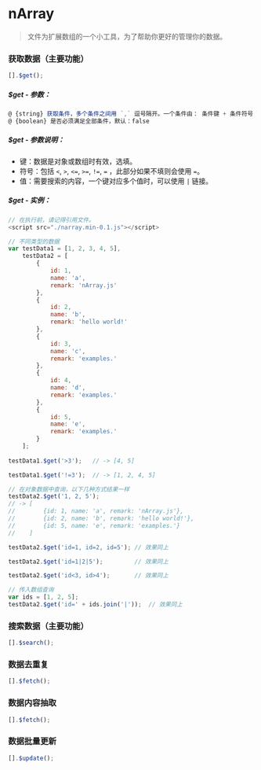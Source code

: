 # nArray
> 文件为扩展数组的一个小工具，为了帮助你更好的管理你的数据。

### 获取数据（主要功能）
```javascript
[].$get();
```

##### $get - 参数：
```javascript
@ {string} 获取条件，多个条件之间用 `,` 逗号隔开。一个条件由： 条件键 + 条件符号 + 匹配值。
@ {boolean} 是否必须满足全部条件，默认：false
```

##### $get - 参数说明：
* 键：数据是对象或数组时有效，选填。
* 符号：包括 `<`, `>`, `<=`, `>=`, `!=`, `=` ，此部分如果不填则会使用 `=`。
* 值：需要搜索的内容，一个键对应多个值时，可以使用 `|` 链接。

##### $get - 实例：
```javascript
// 在执行前，请记得引用文件。
<script src="./narray.min-0.1.js"></script>

// 不同类型的数据
var testData1 = [1, 2, 3, 4, 5],
    testData2 = [
        {
            id: 1,
            name: 'a',
            remark: 'nArray.js'
        },
        {
            id: 2,
            name: 'b',
            remark: 'hello world!'
        },
        {
            id: 3,
            name: 'c',
            remark: 'examples.'
        },
        {
            id: 4,
            name: 'd',
            remark: 'examples.'
        },
        {
            id: 5,
            name: 'e',
            remark: 'examples.'
        }
    ];
    
testData1.$get('>3');	// -> [4, 5]

testData1.$get('!=3');	// -> [1, 2, 4, 5]

// 在对象数据中查询，以下几种方式结果一样
testData2.$get('1, 2, 5');		
// -> [
//        {id: 1, name: 'a', remark: 'nArray.js'}, 
//        {id: 2, name: 'b', remark: 'hello world!'}, 
//        {id: 5, name: 'e', remark: 'examples.'}
//    ]

testData2.$get('id=1, id=2, id=5');	// 效果同上

testData2.$get('id=1|2|5');		    // 效果同上

testData2.$get('id<3, id>4');		// 效果同上

// 传入数组查询
var ids = [1, 2, 5];
testData2.$get('id=' + ids.join('|'));	// 效果同上
```

### 搜索数据（主要功能）

```javascript
[].$search();
```

### 数据去重复

```javascript
[].$fetch();
```

### 数据内容抽取

```javascript
[].$fetch();
```

### 数据批量更新

```javascript
[].$update();
```
